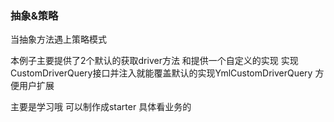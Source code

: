 ### 抽象&策略

当抽象方法遇上策略模式

本例子主要提供了2个默认的获取driver方法 和提供一个自定义的实现 实现CustomDriverQuery接口并注入就能覆盖默认的实现YmlCustomDriverQuery 方便用户扩展

主要是学习哦 可以制作成starter 具体看业务的